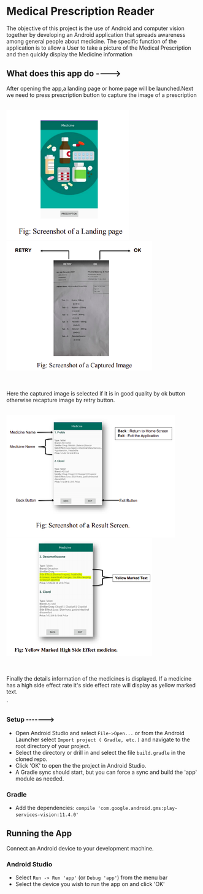 Medical Prescription Reader
=============================
The objective of this project is the use of Android and computer vision together
by developing an Android application that spreads awareness among general
people about medicine. The specific function of the application is to allow a
User to take a picture of the Medical Prescription and then quickly display the
Medicine information 

## What does this app do ---->

After opening the app,a landing page or home page will be launched.Next we need to press prescription button to capture the image of a prescription

                  
  <br />                
                  
                  
<div align="left">
    <img src="https://github.com/Zero-Factorial/Medical-Prescription-Reader/blob/master/images/Landing_Page.png" width="320px"</img> 
    <img src="https://github.com/Zero-Factorial/Medical-Prescription-Reader/blob/master/images/captured.png" width="380px"</img> 
</div>
   


<br /> 
<br />


 Here the captured image is selected if it is in good quality by ok button otherwise recapture image by retry button.



<br />

<div align="left">
    <img src="https://github.com/Zero-Factorial/Medical-Prescription-Reader/blob/master/images/result_page.png" width="440px"</img> 
    <img src="https://github.com/Zero-Factorial/Medical-Prescription-Reader/blob/master/images/Special.png" width="380px"</img> 
    
</div>


<br />
<br />

Finally the details information of the medicines is displayed. If a medicine has a high side effect rate it's side effect rate will display as 
yellow marked text.



`

### Setup ------->


* Open Android Studio and select `File->Open...` or from the Android Launcher select `Import project ( Gradle, etc.)` and navigate to the root directory of your project.
* Select the directory or drill in and select the file `build.gradle` in the cloned repo.
* Click 'OK' to open the the project in Android Studio.
* A Gradle sync should start, but you can force a sync and build the 'app' module as needed.

### Gradle
* Add the dependencies: `compile 'com.google.android.gms:play-services-vision:11.4.0'`


## Running the App

Connect an Android device to your development machine.

### Android Studio

* Select `Run -> Run 'app'` (or `Debug 'app'`) from the menu bar
* Select the device you wish to run the app on and click 'OK'

